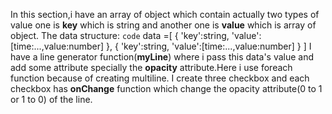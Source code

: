 In this section,i have an array of object which contain actually two types of value one is **key** which is string and another one is **value** which is array of object.
The data structure:
`code`
data =[
   {
    'key':string,
    'value':[time:...,value:number]
    },
    {
    'key':string,
    'value':[time:...,value:number]
    }
]
I have a line generator function(**myLine**) where i pass this data's value and add some attribute specially the **opacity** attribute.Here i use foreach function because of creating multiline.
I create three checkbox and each checkbox has **onChange** function which change the opacity attribute(0 to 1 or 1 to 0) of the line.